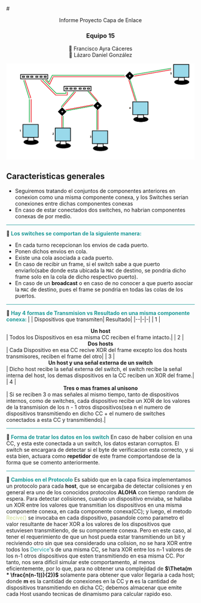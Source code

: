 #<center>Informe Proyecto Capa de Enlace</center>
<center><h3>Equipo 15</h3>💬 Francisco Ayra Cáceres </br> 💬 Lázaro Daniel González </center>

![Imagen](Example.png)
## Caracteristicas generales
- Seguiremos tratando el conjuntos de componentes anteriores en conexion como una misma componente conexa, y los Switches serian conexiones entre dichas componentes conexas
- En caso de estar conectados dos switches, no habrian componentes conexas de por medio.
<div style = "height: 1px; background-color: #1C9997"></div>

**🔻 <font color = "1C9997">Los switches se comportan de la siguiente manera:</font>**
- En cada turno recepcionan los envios de cada puerto.
- Ponen dichos envios en cola.
- Existe una cola asociada a cada puerto.
- En caso de recibir un frame, si el switch sabe a que puerto enviarlo(sabe donde esta ubicada la `MAC` de destino, se pondria dicho frame solo en la cola de dicho respectivo puerto).
- En caso de un **broadcast** o en caso de no conocer a que puerto asociar la `MAC` de destino, pues el frame se pondria en todas las colas de los puertos.
<div style = "height: 1px; background-color: #1C9997"></div>

**🔻 <font color = "1C9997">Hay 4 formas de Transmision vs Resultado en una misma componente conexa: </font>**
| | Dispositivos que transmiten| Resultado|
|--|-|-|
| 1 | <center>**Un host**</center>| Todos los Dispositivos en esa misma CC reciben el frame intacto.|
| 2 | <center>**Dos hosts**</center> | Cada Dispositivo en esa CC recive XOR del frame excepto los dos hosts transmisores, reciben el frame del otro|
| 3 | <center>**Un host y una señal externa de un switch**</center> | Dicho host recibe la señal externa del switch, el switch recibe la señal interna del host, los demas dispositivos en la CC reciben un XOR del frame.|
| 4 | <center>**Tres o mas frames al unisono**</center> | Si se reciben 3 o mas señales al mismo tiempo, tanto de dispositivos internos, como de switches, cada dispositivo recibe un XOR de los valores de la transmision de los n - 1 otros dispositivos(sea n el numero de dispositivos transmitiendo en dicho CC + el numero de switches conectados a esta CC y transmitiendo).|

<div style = "height: 1px; background-color: #1C9997"></div>

**🔻 <font color = "1C9997">Forma de tratar los datos en los switch</font>**
En caso de haber colision en una CC, y esta este conectada a un switch, los datos estaran corruptos. El switch se encargara de detectar si el byte de verificacion esta correcto, y si esta bien, actuara como **repetidor** de este frame comportandose de la forma que se comento anteriormente.
<div style = "height: 1px; background-color: #1C9997"></div>

**🔻 <font color = "1C9997">Cambios en el Protocolo</font>**
Es sabido que en la capa fisica implementamos un protocolo para cada **host**, que se encargaba de detectar colisiones y en general era uno de los conocidos protocolos **ALOHA** con tiempo random de espera. Para detectar colisiones, cuando un dispositivo enviaba, se hallaba un XOR entre los valores que transmitian los dispositivos en una misma componente conexa, en cada componente conexa(CC); y luego, el metodo <font color = "C3D488"> Recive()</font> se invocaba en cada dispositivo, pasandole como parametro el valor resultante de hacer XOR a los valores de los dispositivos  que estuviesen transmitiendo, de su componente conexa.
Pero en este caso, al tener el requerimiento de que un host pueda estar transmitiendo un bit y reciviendo otro sin que sea considerado una colision, no se hara XOR entre todos los <font color = "1C9997">Dervice</font>'s de una misma CC, se hara XOR entre los n-1 valores de los n-1 otros dispositivos que esten transmitiendo en esa misma CC. Por tanto, nos sera dificil simular este comportamento, al menos eficientemente, por lo que, para no obtener una complejidad de **$\Theta(m * \frac{n(n-1))}{2})$** solamente para obtener que valor llegaria a cada host; donde **m** es la cantidad de conexiones en la CC y **n** es la cantidad de dispositivos transmitiendo en dicha CC; debemos almacenar que emite cada Host usando tecnicas de dinamismo para calcular rapido eso.
